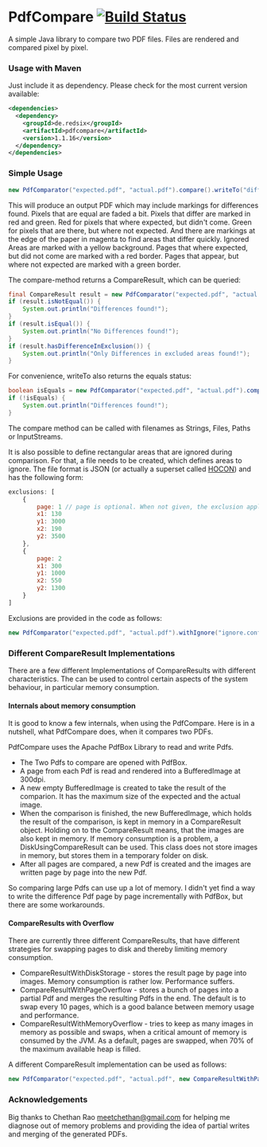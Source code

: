 # PdfCompare  [![Build Status](https://travis-ci.org/red6/pdfcompare.svg?branch=master)](https://travis-ci.org/red6/pdfcompare)
A simple Java library to compare two PDF files.
Files are rendered and compared pixel by pixel.

### Usage with Maven

Just include it as dependency. Please check for the most current version available:

```xml
<dependencies>
  <dependency>
    <groupId>de.redsix</groupId>
    <artifactId>pdfcompare</artifactId>
    <version>1.1.16</version>
  </dependency>
</dependencies>
```

### Simple Usage
```java
new PdfComparator("expected.pdf", "actual.pdf").compare().writeTo("diffOutput.pdf");
```
This will produce an output PDF which may include markings for differences found.
Pixels that are equal are faded a bit. Pixels that differ are marked in red and green.
Red for pixels that where expected, but didn't come.
Green for pixels that are there, but where not expected.
And there are markings at the edge of the paper in magenta to find areas that differ quickly.
Ignored Areas are marked with a yellow background.
Pages that where expected, but did not come are marked with a red border.
Pages that appear, but where not expected are marked with a green border.

The compare-method returns a CompareResult, which can be queried:

```java
final CompareResult result = new PdfComparator("expected.pdf", "actual.pdf").compare();
if (result.isNotEqual()) {
    System.out.println("Differences found!");
}
if (result.isEqual()) {
    System.out.println("No Differences found!");
}
if (result.hasDifferenceInExclusion()) {
    System.out.println("Only Differences in excluded areas found!");
}
```
For convenience, writeTo also returns the equals status:
```java
boolean isEquals = new PdfComparator("expected.pdf", "actual.pdf").compare().writeTo("diffOutput.pdf");
if (!isEquals) {
    System.out.println("Differences found!");
}
```
The compare method can be called with filenames as Strings, Files, Paths or InputStreams.

It is also possible to define rectangular areas that are ignored during comparison. For that, a file needs to be created, which defines areas to ignore.
The file format is JSON (or actually a superset called [HOCON](https://github.com/typesafehub/config/blob/master/HOCON.md)) and has the following form:
```javascript
exclusions: [
    {
        page: 1 // page is optional. When not given, the exclusion applies to all pages.
        x1: 130
        y1: 3000
        x2: 190
        y2: 3500
    },
    {
        page: 2
        x1: 300
        y1: 1000
        x2: 550
        y2: 1300
    }
]
```

Exclusions are provided in the code as follows:

```java
new PdfComparator("expected.pdf", "actual.pdf").withIgnore("ignore.conf").compare();
```

### Different CompareResult Implementations

There are a few different Implementations of CompareResults with different characteristics.
The can be used to control certain aspects of the system behaviour, in particular memory consumption.

#### Internals about memory consumption

It is good to know a few internals, when using the PdfCompare.
Here is in a nutshell, what PdfCompare does, when it compares two PDFs.

PdfCompare uses the Apache PdfBox Library to read and write Pdfs.

- The Two Pdfs to compare are opened with PdfBox.
- A page from each Pdf is read and rendered into a BufferedImage at 300dpi.
- A new empty BufferedImage is created to take the result of the comparion. It has the maximum size of the expected and the actual image.
- When the comparison is finished, the new BufferedImage, which holds the result of the comparison, is kept in memory in a CompareResult object. Holding on to the CompareResult means, that the images are also kept in memory. If memory consumption is a problem, a DiskUsingCompareResult can be used. This class does not store images in memory, but stores them in a temporary folder on disk.
- After all pages are compared, a new Pdf is created and the images are written page by page into the new Pdf.

So comparing large Pdfs can use up a lot of memory.
I didn't yet find a way to write the difference Pdf page by page incrementally with PdfBox, but there are some workarounds.

#### CompareResults with Overflow

There are currently three different CompareResults, that have different strategies for swapping pages to disk and thereby limiting memory consumption.
- CompareResultWithDiskStorage - stores the result page by page into images. Memory consumption is rather low. Performance suffers.
- CompareResultWithPageOverflow - stores a bunch of pages into a partial Pdf and merges the resulting Pdfs in the end. The default is to swap every 10 pages, which is a good balance between memory usage and performance.
- CompareResultWithMemoryOverflow - tries to keep as many images in memory as possible and swaps, when a critical amount of memory is consumed by the JVM. As a default, pages are swapped, when 70% of the maximum available heap is filled.

A different CompareResult implementation can be used as follows:

```java
new PdfComparator("expected.pdf", "actual.pdf", new CompareResultWithPageOverflow()).compare();
```

### Acknowledgements

Big thanks to Chethan Rao <meetchethan@gmail.com> for helping me diagnose out of memory problems and providing
the idea of partial writes and merging of the generated PDFs.